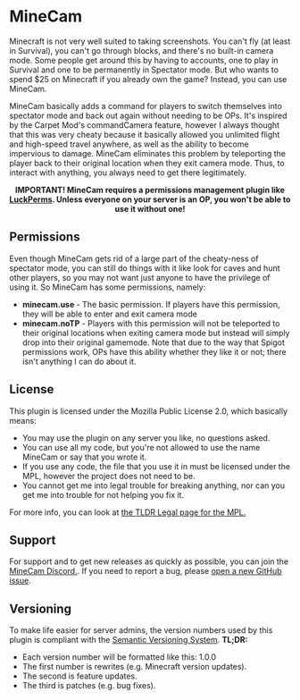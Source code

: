 # MineCam
Minecraft is not very well suited to taking screenshots. You can't fly (at least in Survival), you can't go through blocks, and there's no built-in camera mode. Some people get around this by having to accounts, one to play in Survival and one to be permanently in Spectator mode. But who wants to spend $25 on Minecraft if you already own the game? Instead, you can use MineCam.

MineCam basically adds a command for players to switch themselves into spectator mode and back out again without needing to be OPs. It's inspired by the Carpet Mod's commandCamera feature, however I always thought that this was very cheaty because it basically allowed you unlimited flight and high-speed travel anywhere, as well as the ability to become impervious to damage. MineCam eliminates this problem by teleporting the player back to their original location when they exit camera mode. Thus, to interact with anything, you always need to get there legitimately.

<div align="center"><b>IMPORTANT! MineCam requires a permissions management plugin like <a href="https://www.spigotmc.org/resources/minecam.76957/">LuckPerms</a>. Unless everyone on your server is an OP, you won't be able to use it without one!</b></div>

## Permissions
Even though MineCam gets rid of a large part of the cheaty-ness of spectator mode, you can still do things with it like look for caves and hunt other players, so you may not want just anyone to have the privilege of using it. So MineCam has some permissions, namely:
* **minecam.use** - The basic permission. If players have this permission, they will be able to enter and exit camera mode
* **minecam.noTP** - Players with this permission will not be teleported to their original locations when exiting camera mode but instead will simply drop into their original gamemode. Note that due to the way that Spigot permissions work, OPs have this ability whether they like it or not; there isn't anything I can do about it.

## License
This plugin is licensed under the Mozilla Public License 2.0, which basically means:
* You may use the plugin on any server you like, no questions asked.
* You can use all my code, but you're not allowed to use the name MineCam or say that you wrote it.
* If you use any code, the file that you use it in must be licensed under the MPL, however the project does not need to be.
* You cannot get me into legal trouble for breaking anything, nor can you get me into trouble for not helping you fix it.

For more info, you can look at [the TLDR Legal page for the MPL.](https://tldrlegal.com/license/mozilla-public-license-2.0-(mpl-2))
## Support
For support and to get new releases as quickly as possible, you can join the [MineCam Discord.](https://discord.gg/JfJ7R2X). If you need to report a bug, please [open a new GitHub issue](https://github.com/CmdrNorthpaw/MineCam/issues/new).

## Versioning
To make life easier for server admins, the version numbers used by this plugin is compliant with the [Semantic Versioning System](https://semver.org). **TL;DR:**
* Each version number will be formatted like this: 1.0.0
* The first number is rewrites (e.g. Minecraft version updates).
* The second is feature updates.
* The third is patches (e.g. bug fixes).
